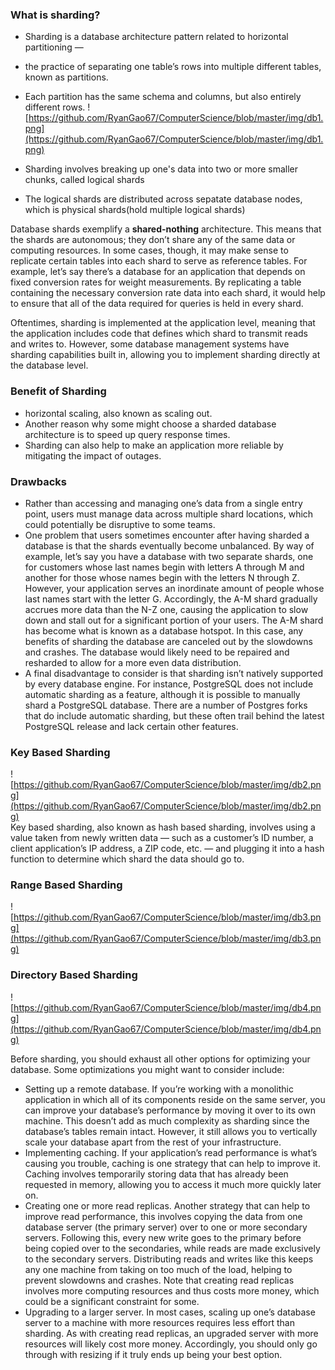 ### What is sharding?
* Sharding is a database architecture pattern related to horizontal partitioning — 
* the practice of separating one table’s rows into multiple different tables, known as partitions. 
* Each partition has the same schema and columns, but also entirely different rows. 
![https://github.com/RyanGao67/ComputerScience/blob/master/img/db1.png](https://github.com/RyanGao67/ComputerScience/blob/master/img/db1.png)

* Sharding involves breaking up one's data into two or more smaller chunks, called logical shards
* The logical shards are distributed across sepatate database nodes, which is physical shards(hold multiple logical shards)


Database shards exemplify a **shared-nothing** architecture. This means that the shards are autonomous; 
they don’t share any of the same data or computing resources. 
In some cases, though, it may make sense to replicate certain tables into each shard to serve as reference tables.
For example, let’s say there’s a database for an application that depends on fixed conversion rates for weight measurements. By replicating a table containing the necessary conversion rate data into each shard, it would help to ensure that all of the data required for queries is held in every shard.
       
         
Oftentimes, sharding is implemented at the application level, meaning that the application includes code that defines which shard to transmit reads and writes to. However, some database management systems have sharding capabilities built in, allowing you to implement sharding directly at the database level.

### Benefit of Sharding    
* horizontal scaling, also known as scaling out.     
* Another reason why some might choose a sharded database architecture is to speed up query response times.    
* Sharding can also help to make an application more reliable by mitigating the impact of outages.    

### Drawbacks  
* Rather than accessing and managing one’s data from a single entry point, users must manage data across multiple shard locations, which could potentially be disruptive to some teams.
* One problem that users sometimes encounter after having sharded a database is that the shards eventually become unbalanced. By way of example, let’s say you have a database with two separate shards, one for customers whose last names begin with letters A through M and another for those whose names begin with the letters N through Z. However, your application serves an inordinate amount of people whose last names start with the letter G. Accordingly, the A-M shard gradually accrues more data than the N-Z one, causing the application to slow down and stall out for a significant portion of your users. The A-M shard has become what is known as a database hotspot. In this case, any benefits of sharding the database are canceled out by the slowdowns and crashes. The database would likely need to be repaired and resharded to allow for a more even data distribution.
* A final disadvantage to consider is that sharding isn’t natively supported by every database engine. For instance, PostgreSQL does not include automatic sharding as a feature, although it is possible to manually shard a PostgreSQL database. There are a number of Postgres forks that do include automatic sharding, but these often trail behind the latest PostgreSQL release and lack certain other features. 

### Key Based Sharding    
![https://github.com/RyanGao67/ComputerScience/blob/master/img/db2.png](https://github.com/RyanGao67/ComputerScience/blob/master/img/db2.png)   
Key based sharding, also known as hash based sharding, involves using a value taken from newly written data — such as a customer’s ID number, a client application’s IP address, a ZIP code, etc. — and plugging it into a hash function to determine which shard the data should go to. 
### Range Based Sharding   
![https://github.com/RyanGao67/ComputerScience/blob/master/img/db3.png](https://github.com/RyanGao67/ComputerScience/blob/master/img/db3.png)  
### Directory Based Sharding   
![https://github.com/RyanGao67/ComputerScience/blob/master/img/db4.png](https://github.com/RyanGao67/ComputerScience/blob/master/img/db4.png)

Before sharding, you should exhaust all other options for optimizing your database. Some optimizations you might want to consider include:

* Setting up a remote database. If you’re working with a monolithic application in which all of its components reside on the same server, you can improve your database’s performance by moving it over to its own machine. This doesn’t add as much complexity as sharding since the database’s tables remain intact. However, it still allows you to vertically scale your database apart from the rest of your infrastructure.
* Implementing caching. If your application’s read performance is what’s causing you trouble, caching is one strategy that can help to improve it. Caching involves temporarily storing data that has already been requested in memory, allowing you to access it much more quickly later on.
* Creating one or more read replicas. Another strategy that can help to improve read performance, this involves copying the data from one database server (the primary server) over to one or more secondary servers. Following this, every new write goes to the primary before being copied over to the secondaries, while reads are made exclusively to the secondary servers. Distributing reads and writes like this keeps any one machine from taking on too much of the load, helping to prevent slowdowns and crashes. Note that creating read replicas involves more computing resources and thus costs more money, which could be a significant constraint for some.
* Upgrading to a larger server. In most cases, scaling up one’s database server to a machine with more resources requires less effort than sharding. As with creating read replicas, an upgraded server with more resources will likely cost more money. Accordingly, you should only go through with resizing if it truly ends up being your best option.
